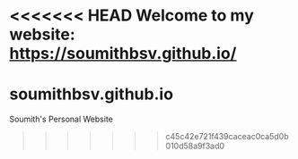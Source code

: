 <<<<<<< HEAD
Welcome to my website: https://soumithbsv.github.io/
=======
# soumithbsv.github.io
Soumith's Personal Website 
>>>>>>> c45c42e721f439caceac0ca5d0b010d58a9f3ad0
